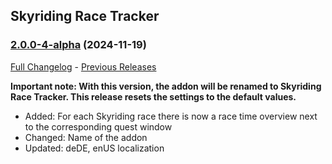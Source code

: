 ## Skyriding Race Tracker
### [2.0.0-4-alpha](https://github.com/diomsg-code/SkyridingRaceTracker/tree/2.0.0-4-alpha) (2024-11-19)
[Full Changelog](https://github.com/diomsg-code/SkyridingRaceTracker/compare/1.4.3...2.0.0-4-alpha) - [Previous Releases](https://github.com/diomsg-code/SkyridingRaceTracker/releases)

**Important note: With this version, the addon will be renamed to Skyriding Race Tracker. This release resets the settings to the default values.**

- Added: For each Skyriding race there is now a race time overview next to the corresponding quest window
- Changed: Name of the addon
- Updated: deDE, enUS localization
